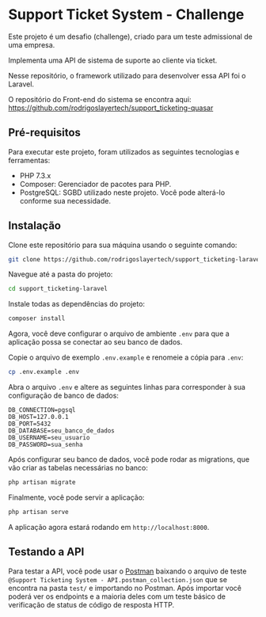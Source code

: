 # Support Ticket System - Challenge

Este projeto é um desafio (challenge), criado para um teste admissional de uma empresa. 

Implementa uma API de sistema de suporte ao cliente via ticket.

Nesse repositório, o framework utilizado para desenvolver essa API foi o Laravel.

O repositório do Front-end do sistema se encontra aqui:
https://github.com/rodrigoslayertech/support_ticketing-quasar

## Pré-requisitos

Para executar este projeto, foram utilizados as seguintes tecnologias e ferramentas:

- PHP 7.3.x
- Composer: Gerenciador de pacotes para PHP.
- PostgreSQL: SGBD utilizado neste projeto. Você pode alterá-lo conforme sua necessidade.

## Instalação

Clone este repositório para sua máquina usando o seguinte comando:

```bash
git clone https://github.com/rodrigoslayertech/support_ticketing-laravel.git
```

Navegue até a pasta do projeto:

```bash
cd support_ticketing-laravel
```

Instale todas as dependências do projeto:

```bash
composer install
```
Agora, você deve configurar o arquivo de ambiente `.env` para que a aplicação possa se conectar ao seu banco de dados.

Copie o arquivo de exemplo `.env.example` e renomeie a cópia para `.env`:

```bash
cp .env.example .env
```
Abra o arquivo `.env` e altere as seguintes linhas para corresponder à sua configuração de banco de dados:

```
DB_CONNECTION=pgsql
DB_HOST=127.0.0.1
DB_PORT=5432
DB_DATABASE=seu_banco_de_dados
DB_USERNAME=seu_usuario
DB_PASSWORD=sua_senha
```

Após configurar seu banco de dados, você pode rodar as migrations, que vão criar as tabelas necessárias no banco:

```bash
php artisan migrate
```

Finalmente, você pode servir a aplicação:

```bash
php artisan serve
```
A aplicação agora estará rodando em `http://localhost:8000`.

## Testando a API

Para testar a API, você pode usar o [Postman](https://www.postman.com/) baixando o arquivo de teste `@Support Ticketing System - API.postman_collection.json` que se encontra na pasta `test/` e importando no Postman. Após importar você poderá ver os endpoints e a maioria deles com um teste básico de verificação de status de código de resposta HTTP.
